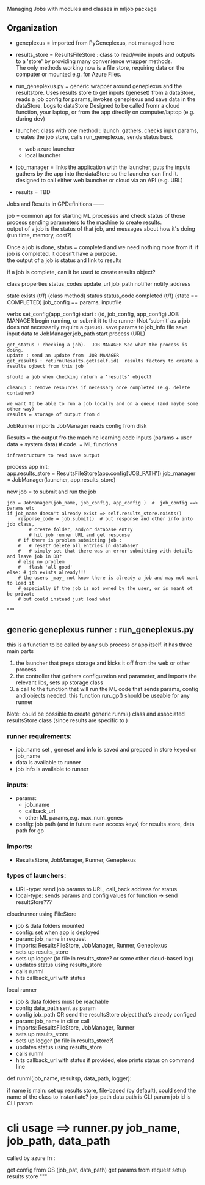 Managing Jobs with modules and classes in mljob package

Organization
---

 - geneplexus = imported from PyGeneplexus, not managed here
 
 - results_store = ResultsFileStore : class to read/write inputs and outputs to a 'store' by providing many convenience wrapper methods.   
   The only methods working now is a file store, requiring data on the computer or mounted e.g. for Azure Files.   


 - run_geneplexus.py  = generic wrapper around geneplexus and the resultstore.  Uses results store to get inputs (geneset) from a dataStore,
   reads a job config for params, invokes geneplexus and save data in the dataStore.  Logs to dataStore
   Designed to be called fromr a cloud function, your laptop, or from the app directly on computer/laptop (e.g. during dev)

 - launcher: class with one method : launch.  gathers, checks input params, creates the job store, calls run_geneplexus, sends status back
    - web azure launcher
    - local launcher 
 
 - job_manager = links the application with the launcher, puts the inputs gathers by the app into the dataStore so the launcher can find it. 
    designed to call either web launcher or cloud via an API (e.g. URL)

 - results = TBD


Jobs and Results in GPDefinitions 
——

job = common api for starting ML processes and check status of those process
sending parameters to the machine to create results.   
output of a job is the status of that job, and messages about how it's doing (run time, memory, cost?)

Once a job is done, status = completed and we need nothing more from it. 
if job is completed, it doesn’t have a purpose.    
the output of a job is status and link to results

if a job is complete, can  it be used to create results object? 

class properties
    status_codes
    update_url
    job_path
    notifier
    notify_address

state
    exists (t/f) (class method)
    status 
    status_code
    completed (t/f)  (state == COMPLETED)
    job_config == params, inputfile

verbs
    set_config(app_config)
	start : (id, job_config, app_config)  JOB MANAGER begin running, or submit it to the runner  (Not ‘submit’ as a job does _not_ necessarily require a queue). 
        save params to job_info file
        save input data to JobManager.job_path
        start process (URL)


	get_status : checking a job).  JOB MANAGER See what the process is doing. 
    update : send an update from  JOB MANAGER
    get_results : return(Results.get(self.id)  results factory to create a results ojbect from this job

	should a job when checking return a ‘results’ object?

    cleanup : remove resources if necessary once completed (e.g. delete container)
        
    we want to be able to run a job locally and on a queue (and maybe some other way)
    results = storage of output from d


JobRunner
    imports JobManager
    reads config from disk

    


Results = 
    the output fro the machine learning code
    inputs (params + user data + system data) 
	# code. = ML functions 
	
	infrastructure to read save output

	

process
 app init:  
    app.results_store = ResultsFileStore(app.config['JOB_PATH'])
    job_manager = JobManager(launcher, app.results_store)
    
    

new job = to submit and run the job

```
job = JobManager(job_name, job_config, app_config )  #  job_config ==> params etc
if job_name doesn't already exist => self.results_store.exists()
    response_code = job.submit()  # put response and other info into job class, 
        # create folder, and/or database entry
        # hit job runner URL and get response
    # if there is problem submitting job :
    #   # reset? delete all entries in database?
    #   # simply set that there was an error submitting with details and leave job in DB?
    # else no problem
    #   flash 'all good'
else: # job exists already!!! 
    # the users _may_ not know there is already a job and may not want to load it
    # especially if the job is not owned by the user, or is meant ot be private
    # but could instead just load what      
```


"""

generic geneplexus runner : run_geneplexus.py
---

this is a function to be called by any sub process or app itself.  it has three main parts 
1) the launcher that preps storage and kicks it off from the web or other process
2) the controller that gathers configuration and parameter, and imports the relevant libs, sets up storage class
3) a call to the function that will run the ML code that sends params, config and objects needed. 
   this function run_gp() should be useable for any runner

Note: could be possible to create generic runml() class and associated resultsStore class (since results are specific to )

### runner requirements:
- job_name set , geneset and info is saved and prepped in store keyed on job_name
- data is available to runner
- job info is available to runner

### inputs: 

- params: 
    - job_name
    - callback_url
    - other ML params,e.g. max_num_genes
- config: job path (and in future even access keys) for results store, data path for gp

### imports:
- ResultsStore, JobManager, Runner, Geneplexus

### types of launchers: 
- URL-type: send job params to URL, call_back address for status
- local-type: sends params and config values for function -> send resultStore???

cloudrunner using FileStore 
- job & data folders mounted
- config: set when app is deployed
- param: job_name in request
- imports: ResultsFileStore, JobManager, Runner, Geneplexus
- sets up results_store
- sets up logger (to file in results_store? or some other cloud-based log)
- updates status using results_store
- calls runml
- hits callback_url with status

local runner
- job & data folders must be reachable
- config data_path sent as param
- config job_path OR send the resultsStore object that's already  configed
- param: job_name in cli or call
- imports: ResultsFileStore, JobManager, Runner
- sets up results_store
- sets up logger (to file in results_store?)
- updates status using results_store
- calls runml
- hits callback_url with status if provided, else prints status on command line



def runml(job_name, resultsp, data_path, logger):

if name is main: 
    set up results store,  file-based (by default), could send the name of the class to instantiate?
    job_path
    data path is CLI param
    job id is CLI param
    
# cli usage ==> runner.py job_name, job_path, data_path
    

called by azure fn : 

get config from OS  (job_pat, data_path)
get params from request
setup results store
"""